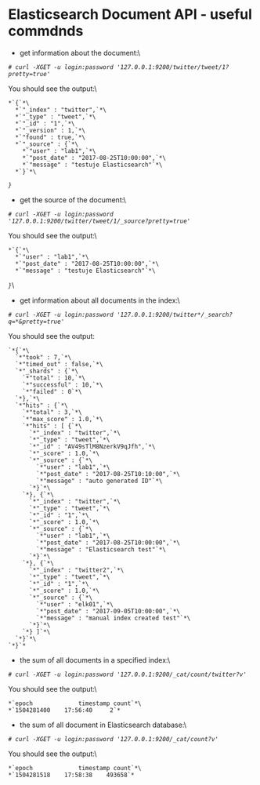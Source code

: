Elasticsearch Document API - useful commdnds
============================================

- get information about the document:\

*`# curl -XGET -u login:password '127.0.0.1:9200/twitter/tweet/1?pretty=true'`*

You should see the output:\

	*`{`*\
	  *`"_index" : "twitter",`*\
	  *`"_type" : "tweet",`*\
	  *`"_id" : "1",`*\
	  *`"_version" : 1,`*\
	  *`"found" : true,`*\
	  *`"_source" : {`*\
	    *`"user" : "lab1",`*\
	    *`"post_date" : "2017-08-25T10:00:00",`*\
	    *`"message" : "testuje Elasticsearch"`*\
	  *`}`*\
*`}`*

- get the source of the document:\

*`# curl -XGET -u login:password '127.0.0.1:9200/twitter/tweet/1/_source?pretty=true'`*

You should see the output:\

	*`{`*\
	  *`"user" : "lab1",`*\
	  *`"post_date" : "2017-08-25T10:00:00",`*\
	  *`"message" : "testuje Elasticsearch"`*\
*`}`*\

- get information about all documents in the index:\

*`# curl -XGET -u login:password '127.0.0.1:9200/twitter*/_search?q=*&pretty=true'`*

You should see the output:

	`*{`*\
	  `*"took" : 7,`*\
	  `*"timed_out" : false,`*\
	  `*"_shards" : {`*\
	    `*"total" : 10,`*\
	    `*"successful" : 10,`*\
	    `*"failed" : 0`*\
	  `*},`*\
	  `*"hits" : {`*\
	    `*"total" : 3,`*\
	    `*"max_score" : 1.0,`*\
	    `*"hits" : [ {`*\
	      `*"_index" : "twitter",`*\
	      `*"_type" : "tweet",`*\
	      `*"_id" : "AV49sTlM8NzerkV9qJfh",`*\
	      `*"_score" : 1.0,`*\
	      `*"_source" : {`*\
	        `*"user" : "lab1",`*\
	        `*"post_date" : "2017-08-25T10:10:00",`*\
	        `*"message" : "auto generated ID"`*\
	      `*}`*\
	    `*}, {`*\
	      `*"_index" : "twitter",`*\
	      `*"_type" : "tweet",`*\
	      `*"_id" : "1",`*\
	      `*"_score" : 1.0,`*\
	      `*"_source" : {`*\
	        `*"user" : "lab1",`*\
	        `*"post_date" : "2017-08-25T10:00:00",`*\
	        `*"message" : "Elasticsearch test"`*\
	      `*}`*\
	    `*}, {`*\
	      `*"_index" : "twitter2",`*\
	      `*"_type" : "tweet",`*\
	      `*"_id" : "1",`*\
	      `*"_score" : 1.0,`*\
	      `*"_source" : {`*\
	        `*"user" : "elk01",`*\
	        `*"post_date" : "2017-09-05T10:00:00",`*\
	        `*"message" : "manual index created test"`*\
	      `*}`*\
	    `*} ]`*\
	  `*}`*\
	`*}`*


- the sum of all documents in a specified index:\

*`# curl -XGET -u login:password '127.0.0.1:9200/_cat/count/twitter?v'`*

You should see the output:\

	*`epoch      		timestamp count`*\
	*`1504281400 	17:56:40     2`*

- the sum of all document in Elasticsearch database:\

*`# curl -XGET -u login:password '127.0.0.1:9200/_cat/count?v'`*

You should see the output:\

	*`epoch      		timestamp count`*\
	*`1504281518 	17:58:38    493658`*
